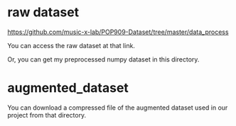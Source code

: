 # raw dataset

https://github.com/music-x-lab/POP909-Dataset/tree/master/data_process

You can access the raw dataset at that link.

Or, you can get my preprocessed numpy dataset in this directory.

# augmented_dataset

You can download a compressed file of the augmented dataset used in our project from that directory.
